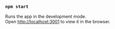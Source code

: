 
### `npm start`

Runs the app in the development mode.\
Open [http://localhost:3001](http://localhost:3001) to view it in the browser.




